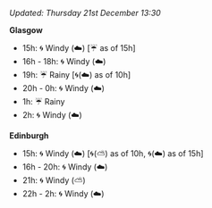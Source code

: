 *Updated: Thursday 21st December 13:30*

**Glasgow**

* 15h: :cyclone: Windy (:cloud:) [:umbrella: as of 15h]
* 16h - 18h: :cyclone: Windy (:cloud:)
* 19h: :umbrella: Rainy [:cyclone:(:cloud:) as of 10h]
* 20h - 0h: :cyclone: Windy (:cloud:)
* 1h: :umbrella: Rainy
* 2h: :cyclone: Windy (:cloud:)

**Edinburgh**

* 15h: :cyclone: Windy (:cloud:) [:cyclone:(:partly_sunny:) as of 10h, :cyclone:(:cloud:) as of 15h]
* 16h - 20h: :cyclone: Windy (:cloud:)
* 21h: :cyclone: Windy (:partly_sunny:)
* 22h - 2h: :cyclone: Windy (:cloud:)
